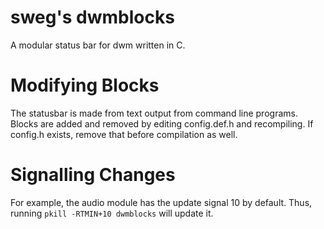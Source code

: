 # sweg's dwmblocks

A modular status bar for dwm written in C.

# Modifying Blocks

The statusbar is made from text output from command line programs.
Blocks are added and removed by editing config.def.h and recompiling.
If config.h exists, remove that before compilation as well.

# Signalling Changes

For example, the audio module has the update signal 10 by default.
Thus, running `pkill -RTMIN+10 dwmblocks` will update it.
